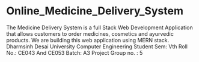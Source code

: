 # Online_Medicine_Delivery_System
The Medicine Delivery System is a full Stack Web Development Application that allows customers to order medicines, cosmetics and ayurvedic products. We are building this web application using MERN stack.
 Dharmsinh Desai University
 Computer Engineering Student
 Sem: Vth
 Roll No.: CE043 And CE053 
 Batch: A3
 Project Group no. : 5
